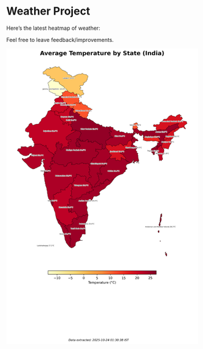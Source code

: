 # Weather Project

Here’s the latest heatmap of weather:

Feel free to leave feedback/improvements.

![India Heatmap](docs/assets/india_heatmap.png?v=FA8968)
